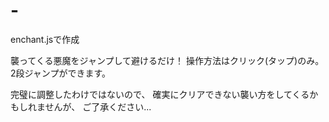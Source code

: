 # -
enchant.jsで作成

襲ってくる悪魔をジャンプして避けるだけ！
操作方法はクリック(タップ)のみ。
2段ジャンプができます。

完璧に調整したわけではないので、
確実にクリアできない襲い方をしてくるかもしれませんが、
ご了承ください...
